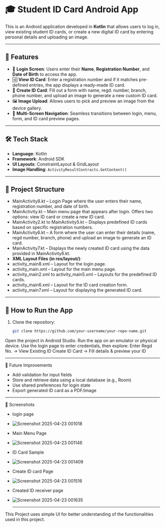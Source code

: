 # 🎓 Student ID Card Android App

This is an Android application developed in **Kotlin** that allows users to log in, view existing student ID cards, or create a new digital ID card by entering personal details and uploading an image.

---

## 📱 Features

- 🔐 **Login Screen**: Users enter their **Name**, **Registration Number**, and **Date of Birth** to access the app.
- 🆔 **View ID Card**: Enter a registration number and if it matches pre-defined entries, the app displays a ready-made ID card.
- 🧾 **Create ID Card**: Fill out a form with name, regd. number, branch, phone number, and upload an image to generate a new custom ID card.
- 🖼️ **Image Upload**: Allows users to pick and preview an image from the device gallery.
- 🧭 **Multi-Screen Navigation**: Seamless transitions between login, menu, form, and ID card preview pages.

---

## 🛠️ Tech Stack

- **Language**: Kotlin
- **Framework**: Android SDK
- **UI Layouts**: ConstraintLayout & GridLayout
- **Image Handling**: `ActivityResultContracts.GetContent()`

---

 ## 🧩 Project Structure
- MainActivity8.kt – Login Page where the user enters their name, registration number, and date of birth.
- MainActivity.kt – Main menu page that appears after login. Offers two options: view ID card or create a new ID card.
- MainActivity2.kt to MainActivity5.kt – Displays predefined ID cards based on specific registration numbers.
- MainActivity6.kt – A form where the user can enter their details (name, regd number, branch, phone) and upload an image to generate an ID card.
- MainActivity7.kt – Displays the newly created ID card using the data provided in MainActivity6.kt.
- **XML Layout Files (in res/layout/)**:
- activity_main8.xml – Layout for the login page.
- activity_main.xml – Layout for the main menu page.
- activity_main2.xml to activity_main5.xml – Layouts for the predefined ID cards.
- activity_main6.xml – Layout for the ID card creation form.
- activity_main7.xml – Layout for displaying the generated ID card.

---
## 🚀 How to Run the App

1. Clone the repository:
   ```bash
   git clone https://github.com/your-username/your-repo-name.git
Open the project in Android Studio.
Run the app on an emulator or physical device.
Use the login page to enter credentials, then explore:
Enter Regd No. → View Existing ID
Create ID Card → Fill details & preview your ID

---

🎯 Future Improvements
- Add validation for input fields
- Store and retrieve data using a local database (e.g., Room)
- Use shared preferences for login state
- Export generated ID card as a PDF/image

---

📸 Screenshots

- login page
- ![Screenshot 2025-04-23 001018](https://github.com/user-attachments/assets/124f293d-dee4-4dc7-875d-5a024add3be9)
- Main Menu Page
- ![Screenshot 2025-04-23 001146](https://github.com/user-attachments/assets/01ada176-d041-48b0-80b0-f98d0b1e554c)
- ID Card Sample
- ![Screenshot 2025-04-23 001409](https://github.com/user-attachments/assets/2b47ed9d-3446-4fd2-8f87-3affa96e7008)
- Create ID card Page
- ![Screenshot 2025-04-23 001516](https://github.com/user-attachments/assets/e054689b-496f-4216-9e96-eb18058ee44d)
- Created ID receiver page
- ![Screenshot 2025-04-23 001635](https://github.com/user-attachments/assets/b07afe62-18ea-4b3b-b774-233ede021989)

  ---

This Project uses simple UI for better understanding of the functionalities used in this project.



